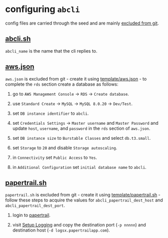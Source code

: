 # configuring `abcli`

config files are carried through the seed and are mainly [excluded from git](./.gitignore).

## [abcli.sh](./abcli.sh)

`abcli_name` is the name that the cli replies to.

## [aws.json](./template/aws.json)

`aws.json` is excluded from git - create it using [template/aws.json](./template/aws.json) - to complete the `rds` section create a database as follows:

1. go to `AWS Management Console` -> `RDS` -> `Create database`.

1. use `Standard Create` -> `MySQL` -> `MySQL 8.0.20` -> `Dev/Test`.

1. set `DB instance identifier` to `abcli`.

1. set `Credentials Settings` -> `Master username` and `Master Password` and update `host`, `username`, and `password` in the `rds` section of `aws.json`.

1. set `DB instance size` to `Burstable Classes` and select `db.t3.small`.

1. set `Storage` to `20` and disable `Storage autoscaling`.

1. in `Connectivity` set `Public Access` to `Yes`.

1. in `Additional Configuration` set `initial database name` to `abcli`.

## [papertrail.sh](./template/papertrail.sh)

`papertrail.sh` is excluded from git - create it using [template/papertrail.sh](./template/papertrail.sh) - follow these steps to acquire the values for `abcli_papertrail_dest_host` and `abcli_papertrail_dest_port`.

1. login to [papertrail](https://papertrailapp.com/dashboard).

1. visit [Setup Logging](https://papertrailapp.com/systems/setup?type=app&platform=unix) and copy the destination port (`-p nnnnn`) and destination host (`-d logsx.papertrailapp.com`).
